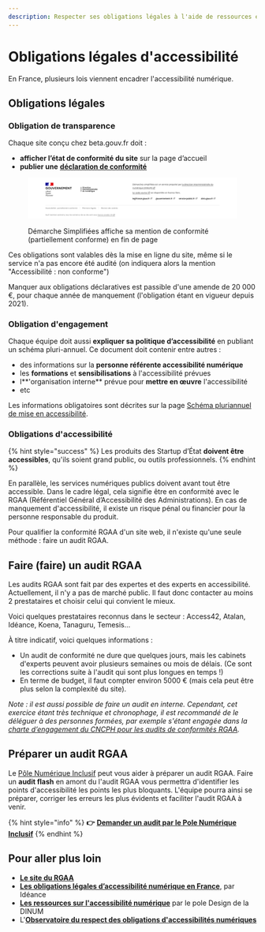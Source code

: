 ```yaml
---
description: Respecter ses obligations légales à l'aide de ressources et d'outils.
---
```


# Obligations légales d'accessibilité

En France, plusieurs lois viennent encadrer l'accessibilité numérique.&#x20;

## **Obligations légales**

### **Obligation de transparence**

Chaque site conçu chez beta.gouv.fr doit :&#x20;

* **afficher l’état de conformité du site** sur la page d’accueil&#x20;
* **publier une** [**déclaration de conformité**](https://betagouv.github.io/a11y-generateur-declaration/)&#x20;

<figure><img src="../../../.gitbook/assets/image (3).png" alt=""><figcaption><p>Démarche Simplifiées affiche sa mention de conformité (partiellement conforme) en fin de page</p></figcaption></figure>



Ces obligations sont valables dès la mise en ligne du site, même si le service n'a pas encore été audité (on indiquera alors la mention "Accessibilité : non conforme")

Manquer aux obligations déclaratives est passible d'une amende de 20 000 €, pour chaque année de manquement (l'obligation étant en vigueur depuis 2021).

### **Obligation d'engagement**

Chaque équipe doit aussi **expliquer sa politique d’accessibilité** en publiant un schéma pluri-annuel. Ce document doit contenir entre autres :&#x20;

* des informations sur la **personne référente accessibilité numérique**
* les **formations** et **sensibilisations** à l'accessibilité prévues&#x20;
* l**'organisation interne** prévue pour **mettre en œuvre** l'accessibilité&#x20;
* etc

Les informations obligatoires sont décrites sur la page [Schéma pluriannuel de mise en accessibilité](https://accessibilite.numerique.gouv.fr/obligations/schema-pluriannuel/).

### Obligations d'accessibilité

{% hint style="success" %}
Les produits des Startup d’État **doivent être accessibles**, qu'ils soient grand public, ou outils professionnels.
{% endhint %}

En parallèle, les services numériques publics doivent avant tout être accessible. Dans le cadre légal, cela signifie être en conformité avec le RGAA (Référentiel Général d’Accessibilité des Administrations). En cas de manquement d'accessibilité, il existe un risque pénal ou financier pour la personne responsable du produit.&#x20;

Pour qualifier la conformité RGAA d'un site web, il n'existe qu'une seule méthode : faire un audit RGAA.

## Faire (faire) un audit RGAA&#x20;

Les audits RGAA sont fait par des expertes et des experts en accessibilité. Actuellement, il n'y a pas de marché public. Il faut donc contacter au moins 2 prestataires et choisir celui qui convient le mieux.&#x20;

Voici quelques prestataires reconnus dans le secteur : Access42, Atalan, Idéance, Koena, Tanaguru, Temesis...

À titre indicatif, voici quelques informations :&#x20;

* Un audit de conformité ne dure que quelques jours, mais les cabinets d'experts peuvent avoir plusieurs semaines ou mois de délais. (Ce sont les corrections suite à l'audit qui sont plus longues en temps !)
* En terme de budget, il faut compter environ 5000 € (mais cela peut être plus selon la complexité du site).

_Note : il est aussi possible de faire un audit en interne. Cependant, cet exercice étant très technique et chronophage, il est recommandé de le déléguer à des personnes formées, par exemple s'étant engagée dans la_ [_charte d’engagement du CNCPH pour les audits de conformités RGAA_](https://cncph.fr/charte-rgaa/)_._

## Préparer un audit RGAA

Le [Pôle Numérique Inclusif](../../je-sollicite-de-laide-transverse/aide-transverse-pole-numerique-inclusif.md) peut vous aider à préparer un audit RGAA. Faire un **audit flash** en amont du l'audit RGAA vous permettra d'identifier les points d'accessibilité les points les plus bloquants. L'équipe pourra ainsi se préparer, corriger les erreurs les plus évidents et faciliter l'audit RGAA à venir.

{% hint style="info" %}
**👉** [**Demander un audit par le Pole Numérique Inclusif**](https://docs.google.com/forms/d/1L4DOpBS9ibJWmWyypOOyB86ExGPLz-IwUuunazugsBU/edit)
{% endhint %}

## **Pour aller plus loin**

* [**Le site du RGAA**](https://accessibilite.numerique.gouv.fr/)
* [**Les obligations légales d’accessibilité numérique en France**](https://ideance.net/blog/293/loi-accessibilite-numerique-france/), par Idéance
* [**Les ressources sur l'accessibilité numérique**](https://design.numerique.gouv.fr/accessibilite-numerique/) par le pole Design de la DINUM
* L'[**Observatoire du respect des obligations d'accessibilités numériques** ](https://observatoire-access-num.aveuglesdefrance.org/)
